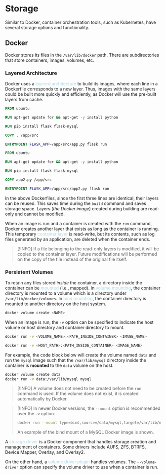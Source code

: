 # Storage
Similar to Docker, container orchestration tools, such as Kubernetes, have several storage options and functionality.

## Docker
Docker stores its files in the `/var/lib/docker` path. There are subdirectories that store containers, images, volumes, etc.


### Layered Architecture
Docker uses a <span style = "color:lightblue">layered architecture</span> to build its images, where each line in a Dockerfile corresponds to a new layer. Thus, images with the same layers could be built more quickly and efficiently, as Docker will use the pre-built layers from cache.

```Dockerfile
FROM ubuntu

RUN apt-get update for && apt-get -y install python

RUN pip install flask flask-mysql

COPY . /app/src

ENTRYPOINT FLASK_APP=/app/src/app.py flask run
```

```Dockerfile
FROM ubuntu

RUN apt-get update for && apt-get -y install python

RUN pip install flask flask-mysql

COPY app2.py /app/src

ENTRYPOINT FLASK_APP=/app/src/app2.py flask run
```

In the above Dockerfiles, since the first three lines are identical, their layers can be reused. This saves time during the `build` command and saves storage space. Layers (*the Docker image*) created during building are read-only and cannot be modified.

When an image is run and a container is created with the `run` command, Docker creates another layer that exists as long as the container is running. This temporary <span style = "color:lightblue">container layer</span> is read-write, but its contents, such as log files generated by an application, are deleted when the container ends.

> [!INFO]
> If a file belonging to the read-only layers is modified, it will be copied to the container layer. Future modifications will be performed on the copy of the file instead of the original file itself.

### Persistent Volumes
To retain any files stored *inside* the container, a directory inside the container can be <span style = "color:lightblue">mounted</span> (i.e., mapped). In <span style = "color:lightblue">volume mounting</span>, the container directory is mounted to a volume which is a directory under `/var/lib/docker/volumes`. In <span style = "color:lightblue">bind mounting</span>, the container directory is mounted to another directory on the host system.

```bash
docker volume create <NAME>
```

When an image is run, the `-v` option can be specified to indicate the host volume or host directory and container directory to mount.

```bash
docker run -v <VOLUME_NAME>:<PATH_INSIDE_CONTAINER> <IMAGE_NAME>
```

```bash
docker run -v <HOST_PATH>:<PATH_INSIDE_CONTAINER> <IMAGE_NAME>
```

For example, the code block below will create the volume named `data` and run the `mysql` image such that the `/var/lib/mysql` directory inside the container is **mounted** to the `data` volume on the host.

```bash
docker volume create data
docker run -v data:/var/lib/mysql mysql
```

> [!INFO]
> A volume does not need to be created before the `run` command is used. If the volume does not exist, it is created automatically by Docker.

> [!INFO]
> In newer Docker versions, the `--mount` option is recommended over the `-v` option.
> ```bash
> docker run --mount type=bind,source=/data/mysql,target=/var/lib/mysql mysql
> ```
> An example of the bind mount of a MySQL Docker image is shown.

A <span style = "color:lightblue">storage driver</span> is a Docker component that handles storage creation and management of containers. Some drivers include AUFS, ZFS, BTRFS, Device Mapper, Overlay, and Overlay2.

On the other hand, a <span style = "color:lightblue">volume driver plugin</span> handles volumes. The `--volume-driver` option can specify the volume driver to use when a container is run.